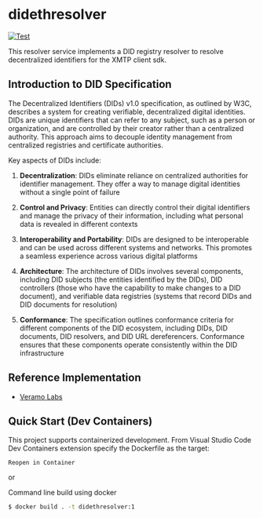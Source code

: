 # didethresolver

[![Test](https://github.com/xmtp/didethresolver/actions/workflows/ci-image.yml/badge.svg)](https://github.com/xmtp/didethresolver/actions/workflows/ci-image.yml)

This resolver service implements a DID registry resolver to resolve decentralized identifiers for the XMTP client sdk.

## Introduction to DID Specification

The Decentralized Identifiers (DIDs) v1.0 specification, as outlined by W3C, describes a system for creating verifiable, decentralized digital identities. DIDs are unique identifiers that can refer to any subject, such as a person or organization, and are controlled by their creator rather than a centralized authority. This approach aims to decouple identity management from centralized registries and certificate authorities.

Key aspects of DIDs include:

1. **Decentralization**: DIDs eliminate reliance on centralized authorities for identifier management. They offer a way to manage digital identities without a single point of failure

2. **Control and Privacy**: Entities can directly control their digital identifiers and manage the privacy of their information, including what personal data is revealed in different contexts

3. **Interoperability and Portability**: DIDs are designed to be interoperable and can be used across different systems and networks. This promotes a seamless experience across various digital platforms

4. **Architecture**: The architecture of DIDs involves several components, including DID subjects (the entities identified by the DIDs), DID controllers (those who have the capability to make changes to a DID document), and verifiable data registries (systems that record DIDs and DID documents for resolution)

5. **Conformance**: The specification outlines conformance criteria for different components of the DID ecosystem, including DIDs, DID documents, DID resolvers, and DID URL dereferencers. Conformance ensures that these components operate consistently within the DID infrastructure

## Reference Implementation

* [Veramo Labs](https://github.com/veramolabs/did-eth/tree/main/packages/did-eth-resolver)

## Quick Start (Dev Containers)

This project supports containerized development. From Visual Studio Code Dev Containers extension specify the Dockerfile as the target:

`Reopen in Container`

or

Command line build using docker

```bash
$ docker build . -t didethresolver:1
```
